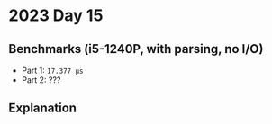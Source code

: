 # 2023 Day 15

## Benchmarks (i5-1240P, with parsing, no I/O)

- Part 1: `17.377 µs`
- Part 2: ???

## Explanation
